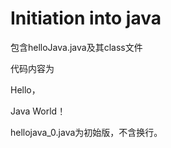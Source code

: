 # Initiation into java

包含helloJava.java及其class文件

代码内容为

Hello，

Java World！

hellojava_0.java为初始版，不含换行。
